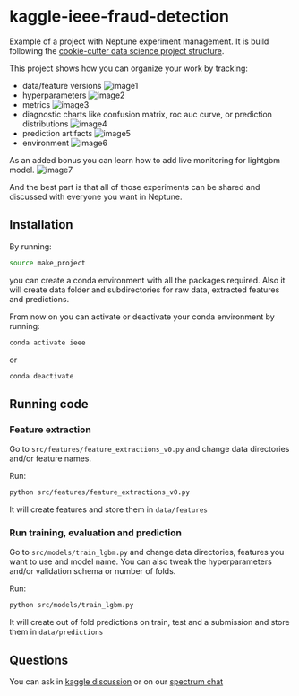 # kaggle-ieee-fraud-detection
Example of a project with Neptune experiment management.
It is build following the [cookie-cutter data science project structure](https://github.com/drivendata/cookiecutter-data-science).

This project shows how you can organize your work by tracking:
- data/feature versions
![image1]()
- hyperparameters
![image2]()
- metrics
![image3]()
- diagnostic charts like confusion matrix, roc auc curve, or prediction distributions 
![image4]()
- prediction artifacts 
![image5]()
- environment
![image6]()

As an added bonus you can learn how to add live monitoring for lightgbm model.
![image7]()

And the best part is that all of those experiments can be shared and discussed with everyone you want in Neptune.

## Installation
By running:

```bash
source make_project
```

you can create a conda environment with all the packages required. 
Also it will create data folder and subdirectories for raw data, extracted features and predictions.

From now on you can activate or deactivate your conda environment by running:

```bash
conda activate ieee
```

or

```bash
conda deactivate 
```

## Running code

### Feature extraction
Go to `src/features/feature_extractions_v0.py` and change data directories and/or feature names.

Run:
```bash
python src/features/feature_extractions_v0.py
```

It will create features and store them in `data/features`

### Run training, evaluation and prediction
Go to `src/models/train_lgbm.py` and change data directories, features you want to use and model name.
You can also tweak the hyperparameters and/or validation schema or number of folds.

Run:
```bash
python src/models/train_lgbm.py
```

It will create out of fold predictions on train, test and a submission and store them in `data/predictions`

## Questions
You can ask in [kaggle discussion]() or on our [spectrum chat](https://spectrum.chat/neptune-community?tab=posts)



